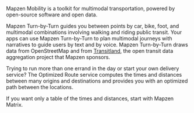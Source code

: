 Mapzen Mobility is a toolkit for multimodal transportation, powered by open-source software and open data.

Mapzen Turn-by-Turn guides you between points by car, bike, foot, and multimodal combinations involving walking and riding public transit. Your apps can use Mapzen Turn-by-Turn to plan multimodal journeys with narratives to guide users by text and by voice. Mapzen Turn-by-Turn draws data from OpenStreetMap and from [Transitland](https://transit.land/documentation/), the open transit data aggregation project that Mapzen sponsors.

Trying to run more than one errand in the day or start your own delivery service? The Optimized Route service computes the times and distances between many origins and destinations and provides you with an optimized path between the locations.

If you want only a table of the times and distances, start with Mapzen Matrix. 
